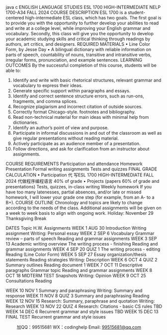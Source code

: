 java c
ENGLISH   LANGUAGE STUDIES
ESL   1700   HIGH-INTERMEDIATE
NELP   1700-A34
FALL 2024
COURSE   DESCRIPTION
ESL 1700   is a student-centered high-intermediate ESL class, which has two goals. The first goal is to provide you with   the opportunity to further develop your abilities to read   and write at a college level, while improving your English grammar and vocabulary.
Secondly, this class will give you the opportunity to develop your academic studying   skills and critical thinking through readings by   authors, art critics, and designers.
REQUIRED   MATERIALS
•            Line Color Form, by Jesse Day
•          A bilingual dictionary with reliable information on parts of speech, countability of
nouns, transitive and intransitive verbs, irregular forms, pronunciation, and example   sentences.
LEARNING OUTCOMES
By the successful completion of   this course, students will be able to:
1. Identify and write with basic rhetorical structures, relevant grammar and   vocabulary to express their   ideas.
2. Generate specific support within paragraphs and essays.
3. Identify and correct sentence structure errors, such as run-ons, fragments, and comma   splices.
4. Recognize plagiarism and   incorrect citation of outside sources.
5. Correctly format Chicago-style. footnotes and bibliography.
6. Read non-technical material for main ideas with minimal help from dictionaries.
7. Identify an author’s point of   view and purpose.
8. Participate   in informal discussions   in and out of   the classroom as well as give regular   presentations without reading material.
9. Actively participate as an audience member of a presentation.
10. Follow directions, and ask for clarification from an instructor about   assignments.


COURSE   REQUIREMENTS
Participation and attendance
Homework
Presentation
Formal writing assignments
Tests and quizzes
FINAL GRADE CALCULATION
•          Participation                                                                                               代 写ESL 1700 HIGH-INTERMEDIATE FALL 2024
代做程序编程语言       40% of grade
•               Projects (papers                                                                                    60% of grade
and presentations)
Tests, quizzes,   in-class writing   Weekly homework
If you have too many latenesses, partial absences, and/or late or missed homework, I will   lower your grade one step (for example, from an A- to   a B+).
COURSE OUTLINE
Chronology and topics are likely to change according to the needs of   the class.
Additional assignments will be given on a week to week basis to align with ongoing work.
Holiday:         November 29          Thanksgiving Break
   
DATES
Topic
H.W. Assignments
WEEK   1
AUG   30
Introduction
Writing assignment
Writing:   Personal essay
WEEK   2
SEP   6
Vocabulary
Grammar review – parts   of speech
Reading and
grammar assignments
WEEK   3
SEP   13
Academic writing overview
The writing process -   finishing
Reading and
grammar assignments
WEEK   4
SEP 20
QUIZ   1
The writing process   - editing
Reading (Line   Color   Form)
WEEK   5
SEP 27
Essay organization/thesis statements   Reading strategies
Writing:   Description
WEEK   6
OCT 4
QUIZ 2
Summary outlines
Reading document   1
WEEK      7
OCT   11
Descriptive paragraphs   Grammar topic
Reading and
grammar assignments
WEEK   8
OCT   18
MIDTERM TEST   Snapshots
Writing: Opinion
WEEK   9
OCT 25
Consultations
Reading


WEEK   10
NOV   1
Summary and paraphrasing
Writing: Summary and response
WEEK   11
NOV   8
QUIZ   3
Summary and paraphrasing
Reading
WEEK   12
NOV   15
Research:
Summary, paraphrase and quotation
Writing:   Research
WEEK   13
NOV 22
QUIZ 4
Research: Citations -   basic   CS   rules
TBD
WEEK   14
DEC   6
Recurrent grammar and style   issues
TBD
WEEK   15
DEC   13
FINAL TEST
Recurrent grammar and style   issues
   
   

         
加QQ：99515681  WX：codinghelp  Email: 99515681@qq.com
